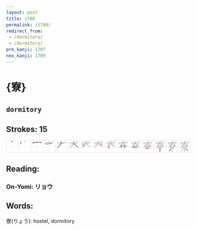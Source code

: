 ```yaml
---
layout: post
title: 1708
permalink: /1708/
redirect_from:
 - /dormitory/
 - /dormitory/
pre_kanji: 1707
nex_kanji: 1709
---
```


# {寮}

## `dormitory`

## Strokes: 15

<div class="stroke"><img src="../images/E5AFAE.png" /></div>

## Reading:

### On-Yomi: リョウ

## Words:

寮(りょう): hostel, dormitory
